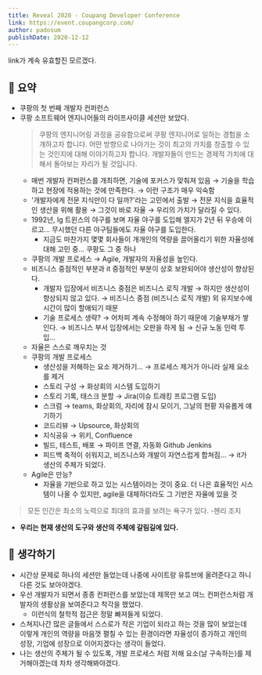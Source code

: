 ```yaml
---
title: Reveal 2020 - Coupang Developer Conference
link: https://event.coupangcorp.com/
author: padosum
publishDate: 2020-12-12
---
```

link가 계속 유효할진 모르겠다.  
## 📝 요약 
- 쿠팡의 첫 번째 개발자 컨퍼런스 
- 쿠팡 소프트웨어 엔지니어들의 라이프사이클 세션만 보았다.  
  > 쿠팡의 엔지니어링 과정을 공유함으로써 쿠팡 엔지니어로 일하는 경험을 소개하고자 합니다. 어떤 방향으로 나아가는 것이 최고의 가치를 창출할 수 있는 것인지에 대해 이야기하고자 합니다. 개발자들이 만드는 경제적 가치에 대해서 돌아보는 자리가 될 것입니다.  
  - 매번 개발자 컨퍼런스를 개최하면, 기술에 포커스가 맞춰져 있음 → 기술을 학습하고 현장에 적용하는 것에 만족한다. → 이런 구조가 매우 익숙함  
  - '개발자에게 전문 지식만이 다 일까?'라는 고민에서 출발 → 전문 지식을 효율적인 생산을 위해 활용 → 그것이 바로 자율 → 우리의 가치가 달라질 수 있다.  
  - 1992년, lg 트윈스의 야구를 보며 자율 야구를 도입해 엘지가 2년 뒤 우승에 이르고... 무시했던 다른 야구팀들에도 자율 야구를 도입한다.  
    - 지금도 마찬가지 몇몇 회사들이 개개인의 역량을 끌어올리기 위한 자율성에 대해 고민 중... 쿠팡도 그 중 하나 
  - 쿠팡의 개발 프로세스 → Agile, 개발자의 자율성을 높인다.  
  - 비즈니스 중점적인 부분과 it 중점적인 부분이 상호 보완되어야 생산성이 향상된다.  
    - 개발자 입장에서 비즈니스 중점은 비즈니스 로직 개발 → 하지만 생산성이 향상되지 않고 있다. → 비즈니스 중점 (비즈니스 로직 개발) 외 유지보수에 시간이 많이 할애되기 때문   
    - 기술 프로세스 생략? → 어차피 계속 수정해야 하기 때문에 기술부채가 쌓인다. → 비즈니스 부서 입장에서는 오판을 하게 됨 → 신규 노동 인력 투입... 
  - 자율은 스스로 깨우치는 것 
  - 쿠팡의 개발 프로세스 
    - 생산성을 저해하는 요소 제거하기... →  프로세스 제거가 아니라 실제 요소를 제거 
    - 스토리 구성 → 화상회의 시스템 도입하기 
    - 스토리 기록, 태스크 분할 → Jira(이슈 트래킹 프로그램 도입) 
    - 스크럼 → teams, 화상회의, 자리에 잠시 모이기, 그날의 현황 자유롭게 얘기하기
    - 코드리뷰 → Upsource, 화상회의 
    - 지식공유 → 위키, Confluence 
    - 빌드, 테스트, 배포 → 파이프 연결, 자동화 Github Jenkins 
    - 피드백 축적이 쉬워지고, 비즈니스와 개발이 자연스럽게 합쳐짐... → it가 생산의 주체가 되었다.  
  - Agile은 만능?
    - 자율을 기반으로 하고 있는 시스템이라는 것이 중요. 더 나은 효율적인 시스템이 나올 수 있지만, agile을 대체하더라도 그 기반은 자율에 있을 것 

> 모든 인간은 최소의 노력으로 최대의 효과를 보려는 욕구가 있다. -헨리 조지 

- **우리는 현재 생산의 도구와 생산의 주체에 갈림길에 있다.**  


## 🤔 생각하기  
- 시간상 문제로 하나의 세션만 들었는데 나중에 사이트랑 유튜브에 올려준다고 하니 다른 것도 보아야겠다.  
- 우선 개발자가 되면서 종종 컨퍼런스를 보았는데 제목만 보고 여느 컨퍼런스처럼 개발자의 생활상을 보여준다고 착각을 했었다.  
  - 이런식의 철학적 접근은 정말 빠져들게 되었다.  
- 스쳐지나간 많은 글들에서 스스로가 작은 기업이 되라고 하는 것을 많이 보았는데 이렇게 개인의 역량을 마음껏 펼칠 수 있는 환경이라면 자율성이 증가하고 개인의 성장, 기업에 성장으로 이어지겠다는 생각이 들었다.  
- 나는 생산의 주체가 될 수 있도록, 개발 프로세스 처럼 저해 요소(날 구속하는)를 제거해야겠는데 차차 생각해봐야겠다.  